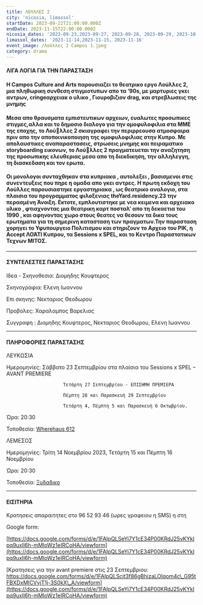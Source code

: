 ```yaml
---
title: ΛΟΥΛΛΕΣ 2
city: 'nicosia, limassol'
startDate: 2023-09-22T21:00:00.000Z
endDate: 2023-11-15T22:00:00.000Z
nicosia_dates: '2023-09-23,2023-09-27, 2023-09-28, 2023-09-29, 2023-10-4, 2023-10-5,2023-10-6'
limassol_dates: '2023-11-14,2023-11-15, 2023-11-16'
event_image: /Λούλλες 2 Campos 1.jpeg
category: drama
---
```


#### ΛΙΓΑ ΛΟΓΙΑ ΓΙΑ ΤΗΝ ΠΑΡΑΣΤΑΣΗ

#### Η Campos Culture and Arts	παρουσιαζει το θεατρικο εργο Λούλλες 2, μια πληθωρικη συνθεση στιγμιοτυπων απο τα ‘90s, με μαρτυριες γκει αντρων, cringeαρχειακ	ο υλικο , Γιουροβιζιον drag, και στρεβλωσεις της μνημης

#### Μεσα απο θραυσματα εμπιστευτικων αρχειων, ευαλωτες προσωπικες στιγμες,αλλα και το δημοσιο διαλογο για την ομοφυλοφιλια στα ΜΜΕ της εποχης, το Λούλλες 2 σκιαγραφει την περιρρεουσα ατμοσφαιρα πριν απο την αποποινικοποιηση της ομοφυλοφιλιας στην Κυπρο. Με απολαυστικες αναπαραστασεις, στρωσεις μνημης και πειραματικο storyboarding εικονων, το Λούλλες 2 πραγματευεται την αναζητηση της προσωπικης ελευθεριας μεσα απο τη διεκδικηση, την αλληλεγγη, τη διασκεδαση και τον ερωτα.

#### Οι μονολογοι συνταχθηκαν στα κυπριακα , αυτολεξει , βασισμενοι στις συνεντευξεις που πηρε η ομαδα απο γκει αντρες. Η πρωτη εκδοχη του Λούλλες παρουσιαστηκε εργαστηριακα , ως θεατρικο αναλογιο, στα πλαισια του προγραμματος φιλοξενιας theYard.residency.23 την περασμένη Άνοιξη. Εκτοτε, εμπλουτιστηκε με νεα κειμενα και αρχειακο υλικο , φτιαχνοντας	μια  θεατρικη καρτ ποσταλ’ απο τη δεκαετια του 1990	, και αφηνοντας χωρο στους θεατες να θεσουν τα δικα τους ερωτηματα για τη σημερινη κατασταση των πραγματων.Την παρασταση χορηγει το Υφυπουργειο Πολιτισμου και στηριζουν το Αρχειο του ΡΙΚ, η Accept ΛΟΆΤΙ Κυπρου, τα Sessions x SPEL, και το Κεντρο Παραστατικων Τεχνων ΜΙΤΟΣ.

***

#### ΣΥΝΤΕΛΕΣΤΕΣ ΠΑΡΑΣΤΑΣΗΣ

Ιδεα - Σκηνοθεσια: Διομηδης Κουφτερος

Σκηνογραφια: Ελενη Ιωαννου

Επι σκηνης: Νεκταριος Θεοδωρου

Προβολες: Χαραλαμπος Βαρελιας

Συγγραφη : Διομηδης Κουφτερος, Νεκταριος Θεοδωρου, Ελενη Ιωαννου

***

#### ΠΛΗΡΟΦΟΡΙΕΣ ΠΑΡΑΣΤΑΣΗΣ

ΛΕΥΚΩΣΙΑ

Ημερομηνίες: Σάββατο 23 Σεπτεμβρίου στα πλαίσια του  Sessions x SPEL – AVANT PREMIERE

                         Τετάρτη 27 Σεπτεμβρίου - ΕΠΙΣΗΜΗ ΠΡΕΜΙΕΡΑ

                         Πέμπτη 28 και Παρασκευή 29 Σεπτεμβρίου 

                         Τετάρτη 4, Πέμπτη 5 και Παρασκευή 6 Οκτωβρίου.

Ώρα: 20:30

Τοποθεσία: [Wherehaus 612](https://www.google.com/maps/place/WhereHaus+612/@35.1776104,33.3869791,17z/data=!3m1!4b1!4m6!3m5!1s0x14de170bc4982f01:0x9c24df07f8f1017d!8m2!3d35.177606!4d33.389554!16s%2Fg%2F11r9blzdp?entry=ttu)

ΛΕΜΕΣΟΣ

Ημερομηνίες: Τρίτη 14 Νοεμβρίου 2023, Τετάρτη 15 και Πέμπτη 16 Νοεμβρίου

Ώρα: 20:30

Τοποθεσία: [Ξυδαδικο](https://www.google.com/maps/place/Vinegar+Factory+%7C+%CE%9E%CF%85%CE%B4%CE%AC%CE%B4%CE%B9%CE%BA%CE%BF/@34.6732298,33.0410087,17z/data=!3m1!4b1!4m6!3m5!1s0x14e73302e71e32e5:0x8b9d9b1e08087b59!8m2!3d34.6732254!4d33.0435836!16s%2Fg%2F11gd39kgbx?entry=ttu)

***

#### ΕΙΣΙΤΗΡΙΑ

Κρατησεις απαραιτητες στο 96 52 93 46	(ωρες γραφειου η SMS) η στη 

Google form:

[https://docs.google.com/forms/d/e/1FAIpQLSeYi7Y1cE34P00KRdJ25vKYkIpq9uxll6h-mMIoWz1eIRCoHA/viewform](https://docs.google.com/forms/d/e/1FAIpQLSeYi7Y1cE34P00KRdJ25vKYkIpq9uxll6h-mMIoWz1eIRCoHA/viewform)

[​Κρατησεις για την avant premiere στις 23 Σεπτεμβριου: https://docs.google.com/forms/d/e/1FAIpQLScjt3f86gBhizaLOIqom4c\_G95tFBXDxMICVvjT1j-3S0kX\_A/viewform](https://docs.google.com/forms/d/e/1FAIpQLSeYi7Y1cE34P00KRdJ25vKYkIpq9uxll6h-mMIoWz1eIRCoHA/viewform)
